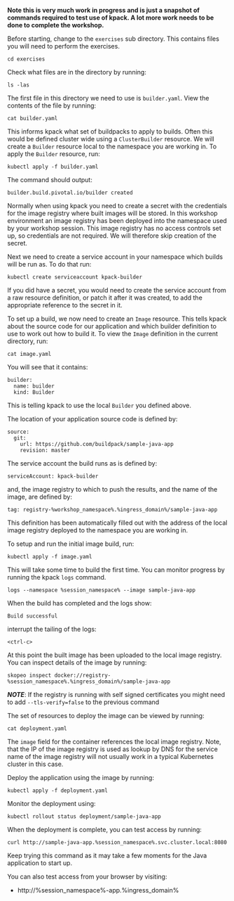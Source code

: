 **Note this is very much work in progress and is just a snapshot of commands required to test use of kpack. A lot more work needs to be done to complete the workshop.**

Before starting, change to the ``exercises`` sub directory. This contains files you will need to perform the exercises.

```execute-1
cd exercises
```

Check what files are in the directory by running:

```execute-1
ls -las
```

The first file in this directory we need to use is ``builder.yaml``. View the contents of the file by running:

```execute-1
cat builder.yaml
```

This informs kpack what set of buildpacks to apply to builds. Often this would be defined cluster wide using a ``ClusterBuilder`` resource. We will create a ``Builder`` resource local to the namespace you are working in. To apply the ``Builder`` resource, run:

```execute-1
kubectl apply -f builder.yaml
```

The command should output:

```
builder.build.pivotal.io/builder created
```

Normally when using kpack you need to create a secret with the credentials for the image registry where built images will be stored. In this workshop environment an image registry has been deployed into the namespace used by your workshop session. This image registry has no access controls set up, so credentials are not required. We will therefore skip creation of the secret.

Next we need to create a service account in your namespace which builds will be run as. To do that run:

```execute-1
kubectl create serviceaccount kpack-builder
```

If you did have a secret, you would need to create the service account from a raw resource definition, or patch it after it was created, to add the appropriate reference to the secret in it.

To set up a build, we now need to create an ``Image`` resource. This tells kpack about the source code for our application and which builder definition to use to work out how to build it. To view the ``Image`` definition in the current directory, run:

```execute-1
cat image.yaml
```

You will see that it contains:

```
builder:
  name: builder
  kind: Builder
```

This is telling kpack to use the local ``Builder`` you defined above.

The location of your application source code is defined by:

```
source:
  git:
    url: https://github.com/buildpack/sample-java-app
    revision: master
```

The service account the build runs as is defined by:

```
serviceAccount: kpack-builder
```

and, the image registry to which to push the results, and the name of the image, are defined by:

```
tag: registry-%workshop_namespace%.%ingress_domain%/sample-java-app
```

This definition has been automatically filled out with the address of the local image registry deployed to the namespace you are working in.

To setup and run the initial image build, run:

```execute-1
kubectl apply -f image.yaml
```

This will take some time to build the first time. You can monitor progress by running the kpack ``logs`` command.

```execute-1
logs --namespace %session_namespace% --image sample-java-app
```

When the build has completed and the logs show:

```
Build successful
```

interrupt the tailing of the logs:

```execute-1
<ctrl-c>
```

At this point the built image has been uploaded to the local image registry. You can inspect details of the image by running:

```execute-1
skopeo inspect docker://registry-%session_namespace%.%ingress_domain%/sample-java-app
```

**_NOTE_**: If the registry is running with self signed certificates you might need to add `--tls-verify=false` to the previous command

The set of resources to deploy the image can be viewed by running:

```execute-1
cat deployment.yaml
```

The ``image`` field for the container references the local image registry. Note, that the IP of the image registry is used as lookup by DNS for the service name of the image registry will not usually work in a typical Kubernetes cluster in this case.

Deploy the application using the image by running:

```execute-1
kubectl apply -f deployment.yaml
```

Monitor the deployment using:

```execute-1
kubectl rollout status deployment/sample-java-app
```

When the deployment is complete, you can test access by running:

```execute-1
curl http://sample-java-app.%session_namespace%.svc.cluster.local:8080
```

Keep trying this command as it may take a few moments for the Java application to start up.

You can also test access from your browser by visiting:

* http://%session_namespace%-app.%ingress_domain%
